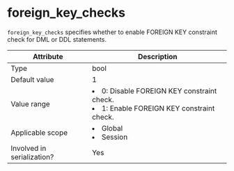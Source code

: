 # foreign_key_checks

`foreign_key_checks` specifies whether to enable FOREIGN KEY constraint check for DML or DDL statements.

| **Attribute** | **Description** |
|---------|----------------------------------------------------------------------------------------------------------------|
| Type | bool |
| Default value | 1 |
| Value range | <li> 0: Disable FOREIGN KEY constraint check.   <li> 1: Enable FOREIGN KEY constraint check. |
| Applicable scope | <li> Global   <li> Session |
| Involved in serialization? | Yes |

